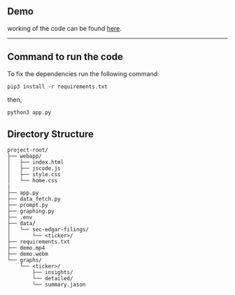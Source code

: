 ## Demo 
working of the code can be found [here](demo.mp4).
* * * * *

## Command to run the code
To fix the dependencies run the following command:
```
pip3 install -r requirements.txt
```
then,
```python
python3 app.py
```

## Directory Structure
```
project-root/
├── webapp/
│   ├── index.html
│   ├── jscode.js
│   ├── style.css
│   └── home.css
|   
├── app.py
├── data_fetch.py
├── prompt.py
├── graphing.py
├── .env 
├── data/
│   └── sec-edgar-filings/
│       └── <ticker>/
├── requirements.txt
├── demo.mp4
├── demo.webm
└── graphs/
    └── <ticker>/
        ├── insights/
        └── detailed/
        └── summary.jason
```

